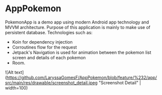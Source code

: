 # AppPokemon

PokemonApp is a demo app using modern Android app technology and MVVM architecture.
Purpose of this application is mainly to make use of persistent database.
Technologies such as:
- Koin for dependency injection
- Corroutines flow for the request
- Jetpack's Navigation is used for animation between the pokemon list screen and details of each pokemon
- Room.

![Alt text](https://github.com/LaryssaGomesF/AppPokemon/blob/feature/%232/app/src/main/res/drawable/screenshot_detail.jpeg "Screenshot Detail" | width=100)
